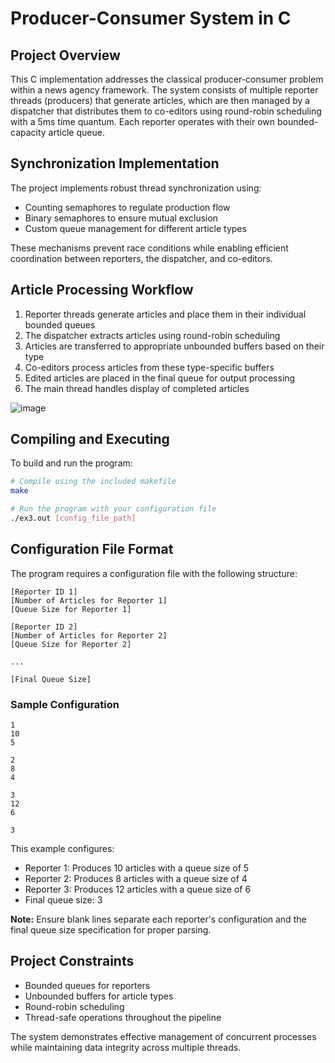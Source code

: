 # Producer-Consumer System in C

## Project Overview
This C implementation addresses the classical producer-consumer problem within a news agency framework. The system consists of multiple reporter threads (producers) that generate articles, which are then managed by a dispatcher that distributes them to co-editors using round-robin scheduling with a 5ms time quantum. Each reporter operates with their own bounded-capacity article queue.

## Synchronization Implementation
The project implements robust thread synchronization using:
- Counting semaphores to regulate production flow
- Binary semaphores to ensure mutual exclusion
- Custom queue management for different article types

These mechanisms prevent race conditions while enabling efficient coordination between reporters, the dispatcher, and co-editors.

## Article Processing Workflow
1. Reporter threads generate articles and place them in their individual bounded queues
2. The dispatcher extracts articles using round-robin scheduling
3. Articles are transferred to appropriate unbounded buffers based on their type
4. Co-editors process articles from these type-specific buffers
5. Edited articles are placed in the final queue for output processing
6. The main thread handles display of completed articles

![image](https://github.com/roini7/Producer-Consumer/assets/60584742/3b7d4e50-5d76-44e7-8d9f-f2715891339e)

## Compiling and Executing
To build and run the program:

```bash
# Compile using the included makefile
make

# Run the program with your configuration file
./ex3.out [config_file_path]
```

## Configuration File Format
The program requires a configuration file with the following structure:

```
[Reporter ID 1]
[Number of Articles for Reporter 1]
[Queue Size for Reporter 1]

[Reporter ID 2]
[Number of Articles for Reporter 2]
[Queue Size for Reporter 2]

...

[Final Queue Size]
```

### Sample Configuration
```
1
10
5

2
8
4

3
12
6

3
```

This example configures:
- Reporter 1: Produces 10 articles with a queue size of 5
- Reporter 2: Produces 8 articles with a queue size of 4
- Reporter 3: Produces 12 articles with a queue size of 6
- Final queue size: 3

**Note:** Ensure blank lines separate each reporter's configuration and the final queue size specification for proper parsing.

## Project Constraints
- Bounded queues for reporters
- Unbounded buffers for article types
- Round-robin scheduling
- Thread-safe operations throughout the pipeline

The system demonstrates effective management of concurrent processes while maintaining data integrity across multiple threads.
